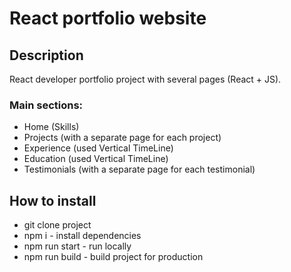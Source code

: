# React portfolio website

## Description
React developer portfolio project with several pages (React + JS). 

### Main sections: 
- Home (Skills)
- Projects (with a separate page for each project)
- Experience (used Vertical TimeLine)
- Education (used Vertical TimeLine)
- Testimonials (with a separate page for each testimonial)

## How to install

- git clone project
- npm i - install dependencies
- npm run start - run locally
- npm run build - build project for production
